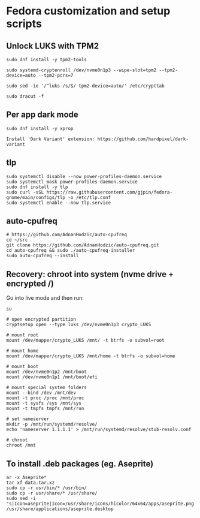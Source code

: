 # Fedora customization and setup scripts

## Unlock LUKS with TPM2
```
sudo dnf install -y tpm2-tools

sudo systemd-cryptenroll /dev/nvme0n1p3 --wipe-slot=tpm2 --tpm2-device=auto --tpm2-pcrs=7

sudo sed -ie '/^luks-/s/$/ tpm2-device=auto/' /etc/crypttab

sudo dracut -f
```

## Per app dark mode
```
sudo dnf install -y xprop

Install 'Dark Variant' extension: https://github.com/hardpixel/dark-variant
```

## tlp
```
sudo systemctl disable --now power-profiles-daemon.service
sudo systemctl mask power-profiles-daemon.service
sudo dnf install -y tlp
sudo curl -sSL https://raw.githubusercontent.com/gjpin/fedora-gnome/main/configs/tlp -o /etc/tlp.conf
sudo systemctl enable --now tlp.service
```

## auto-cpufreq
```
# https://github.com/AdnanHodzic/auto-cpufreq
cd ~/src
git clone https://github.com/AdnanHodzic/auto-cpufreq.git
cd auto-cpufreq && sudo ./auto-cpufreq-installer
sudo auto-cpufreq --install
```

## Recovery: chroot into system (nvme drive + encrypted /)
Go into live mode and then run:
```
su

# open encrypted partition
cryptsetup open --type luks /dev/nvme0n1p3 crypto_LUKS

# mount root
mount /dev/mapper/crypto_LUKS /mnt/ -t btrfs -o subvol=root

# mount home
mount /dev/mapper/crypto_LUKS /mnt/home -t btrfs -o subvol=home

# mount boot
mount /dev/nvme0n1p2 /mnt/boot
mount /dev/nvme0n1p1 /mnt/boot/efi

# mount special system folders
mount --bind /dev /mnt/dev
mount -t proc /proc /mnt/proc
mount -t sysfs /sys /mnt/sys
mount -t tmpfs tmpfs /mnt/run

# set nameserver
mkdir -p /mnt/run/systemd/resolve/
echo 'nameserver 1.1.1.1' > /mnt/run/systemd/resolve/stub-resolv.conf

# chroot
chroot /mnt
```

## To install .deb packages (eg. Aseprite)
```
ar -x Aseprite*
tar xf data.tar.xz
sudo cp -r usr/bin/* /usr/bin/
sudo cp -r usr/share/* /usr/share/
sudo sed -i "s|Icon=aseprite|Icon=/usr/share/icons/hicolor/64x64/apps/aseprite.png|" /usr/share/applications/aseprite.desktop
```